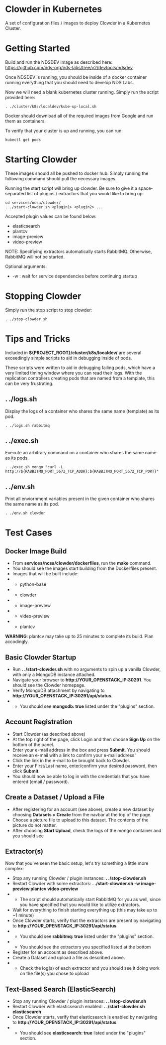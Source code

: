 # Clowder in Kubernetes
A set of configuration files / images to deploy Clowder in a Kubernetes Cluster.

# Getting Started
Build and run the NDSDEV image as described here: https://github.com/nds-org/nds-labs/tree/v2/devtools/ndsdev 

Once NDSDEV is running, you should be inside of a docker container running everything that you should need to develop NDS Labs.

Now we will need a blank kubernetes cluster running. Simply run the script provided here:
~~~
. ./cluster/k8s/localdev/kube-up-local.sh
~~~

Docker should download all of the required images from Google and run them as containers.

To verify that your cluster is up and running, you can run:
~~~
kubectl get pods
~~~

# Starting Clowder
These images should all be pushed to docker hub. Simply running the following command should pull the necessary images.

Running the start script will bring up clowder. Be sure to give it a space-separated list of plugins / extractors that you would like to bring up:
~~~
cd services/ncsa/clowder/
. ./start-clowder.sh <plugin1> <plugin2> ...
~~~

Accepted plugin values can be found below:
* elasticsearch
* plantcv
* image-preview
* video-preview

NOTE: Specifiying extractors automatically starts RabbitMQ. Otherwise, RabbitMQ will not be started.

Optional arguments:
* -w : wait for service dependencies before continuing startup

# Stopping Clowder
Simply run the stop script to stop clowder:
~~~
. ./stop-clowder.sh
~~~

# Tips and Tricks
Included in **${PROJECT_ROOT}/cluster/k8s/localdev/** are several exceedingly simple scripts to aid in debugging inside of pods.

These scripts were written to aid in debugging failing pods, which have a very limited timing window where you can read their logs. With the replication controllers creating pods that are named from a template, this can be very frustrating.

## . ./logs.sh <container name>
Display the logs of a container who shares the same name (template) as its pod.
~~~
. ./logs.sh rabbitmq
~~~

## . ./exec.sh <container name>
Execute an arbitrary command on a container who shares the same name as its pods.
~~~
. ./exec.sh mongo "curl -L http://${RABBITMQ_PORT_5672_TCP_ADDR}:${RABBITMQ_PORT_5672_TCP_PORT}"
~~~

## . ./env.sh <container name>
Print all enviornment variables present in the given container who shares the same name as its pod.
~~~
. ./env.sh clowder
~~~

# Test Cases

## Docker Image Build
* From **services/ncsa/clowder/dockerfiles**, run the **make** command.
* You should see the images start building from the Dockerfiles present.
* Images that will be built include:
* * python-base
* * clowder
* * image-preview
* * video-preview
* * plantcv

**WARNING**: plantcv may take up to 25 minutes to complete its build. Plan accodingly.

## Basic Clowder Startup
* Run **. ./start-clowder.sh** with no arguments to spin up a vanilla Clowder, with only a MongoDB instance attached.
* Navigate your browser to **http://YOUR_OPENSTACK_IP:30291**. You should see the Clowder homepage.
* Verify MongoDB attachment by navigating to **http://YOUR_OPENSTACK_IP:30291/api/status**.
* * You should see **mongodb: true** listed under the "plugins" section.

## Account Registration
* Start Clowder (as described above)
* At the top right of the page, click Login and then choose **Sign Up** on the bottom of the panel.
* Enter your e-mail address in the box and press **Submit**. You should receive an e-mail with a link to confirm your e-mail address.'
* Click the link in the e-mail to be brought back to Clowder.
* Enter your First/Last name, enter/confirm your desired password, then click **Submit**.
* You should now be able to log in with the credentials that you have entered (email / password).

## Create a Dataset / Upload a File
* After registering for an account (see above), create a new dataset by choosing **Datasets > Create** from the navbar at the top of the page.
* Choose a picture file to upload to this dataset. The contents of the picture do not matter.
* After choosing **Start Upload**, check the logs of the mongo container and you should see

## Extractor(s)
Now that you've seen the basic setup, let's try something a little more complex:

* Stop any running Clowder / plugin instances: **. ./stop-clowder.sh**
* Restart Clowder with some extractors: **. ./start-clowder.sh -w image-preview plantcv video-preview**
* * The script should automatically start RabbitMQ for you as well, since you have specified that you would like to utilize extractors.
* Wait for everything to finish starting everything up (this may take up to ~1 minute)
* Once Clowder starts, verify that the extractors are present by navigating to **http://YOUR_OPENSTACK_IP:30291/api/status**
* * You should see **rabbitmq: true** listed under the "plugins" section.
* * You should see the extractors you specified listed at the bottom
* Register for an account as described above.
* Create a Dataset and upload a file as described above.
* * Check the log(s) of each extractor and you should see it doing work on the file(s) you chose to upload

## Text-Based Search (ElasticSearch)
* Stop any running Clowder / plugin instances: **. ./stop-clowder.sh**
* Restart Clowder with elasticsearch enabled: **. ./start-clowder.sh elasticsearch**
* Once Clowder starts, verify that elasticsearch is enabled by navigating to **http://YOUR_OPENSTACK_IP:30291/api/status**
* * You should see **elasticsearch: true** listed under the "plugins" section.
